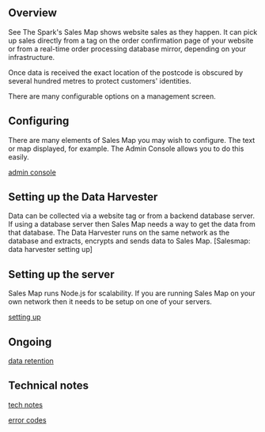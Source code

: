 Overview
--------

See The Spark's Sales Map shows website sales as they happen. It can pick up sales directly from a tag on the order confirmation page of your website or from a real-time order processing database mirror, depending on your infrastructure.

Once data is received the exact location of the postcode is obscured by several hundred metres to protect customers' identities.

There are many configurable options on a management screen.

Configuring
-----------

There are many elements of Sales Map you may wish to configure. The text or map displayed, for example. The Admin Console allows you to do this easily.

[admin console]

Setting up the Data Harvester
-----------------------------

Data can be collected via a website tag or from a backend database server. If using a database server then Sales Map needs a way to get the data from that database. The Data Harvester runs on the same network as the database and extracts, encrypts and sends data to Sales Map. [Salesmap: data harvester setting up]

Setting up the server
---------------------

Sales Map runs Node.js for scalability. If you are running Sales Map on your own network then it needs to be setup on one of your servers.

[setting up][1]

Ongoing
-------

[data retention]

Technical notes
---------------

[tech notes]

[error codes]

  [admin console]: Sales_Map:admin_console "wikilink"
  [setting up]: Sales_Map:setting_up "wikilink"
  [1]: Sales_Map:setting_up_server "wikilink"
  [data retention]: Sales_Map:data_retention "wikilink"
  [tech notes]: Sales_Map:tech_notes "wikilink"
  [error codes]: Sales_Map:error_codes "wikilink"